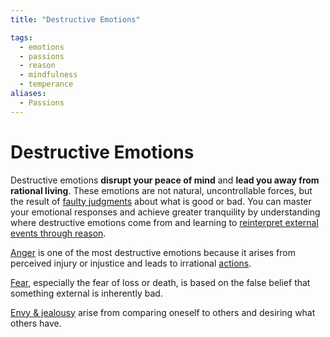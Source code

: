 ```yaml
---
title: "Destructive Emotions"

tags:
  - emotions
  - passions
  - reason
  - mindfulness
  - temperance
aliases:
  - Passions
---
```


# Destructive Emotions

Destructive emotions **disrupt your peace of mind** and **lead you away from
rational living**. These emotions are not natural, uncontrollable forces, but
the result of [faulty judgments](passions-irrational-judgments.md) about what is
good or bad. You can master your emotional responses and achieve greater
tranquility by understanding where destructive emotions come from and learning
to [reinterpret external events through reason](cognitive-reappraisal.md).

[Anger](anger.md) is one of the most destructive emotions because it arises from
perceived injury or injustice and leads to irrational [actions](actions.md).

[Fear](fear.md), especially the fear of loss or death, is based on the false
belief that something external is inherently bad.

[Envy & jealousy](envy-jealousy.md) arise from comparing oneself to others and
desiring what others have.
